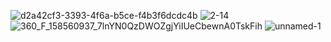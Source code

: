 ![d2a42cf3-3393-4f6a-b5ce-f4b3f6dcdc4b](https://github.com/user-attachments/assets/8f24e1ed-dd2a-47df-b6cb-c3afe207c5e5)
![2-14](https://github.com/user-attachments/assets/b38ee879-0e89-4a02-9656-f6322b9c5f63)
![360_F_158560937_7lnYN0QzDWOZgjYiIUeCbewnA0TskFih](https://github.com/user-attachments/assets/5de9435d-77d0-4d5c-b48d-a8136ba99b35)
![unnamed-1](https://github.com/user-attachments/assets/a52e298a-a610-4ad3-a70a-f057fed752a8)
